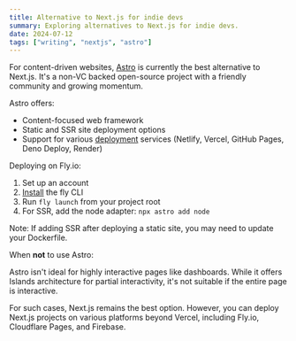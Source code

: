 ```yaml
---
title: Alternative to Next.js for indie devs
summary: Exploring alternatives to Next.js for indie devs.
date: 2024-07-12
tags: ["writing", "nextjs", "astro"]
---
```


For content-driven websites, [Astro](https://astro.build/) is currently the best alternative to Next.js. It's a non-VC backed open-source project with a friendly community and growing momentum.

Astro offers:

- Content-focused web framework
- Static and SSR site deployment options
- Support for various [deployment](https://docs.astro.build/en/guides/deploy/) services (Netlify, Vercel, GitHub Pages, Deno Deploy, Render)

Deploying on Fly.io:

1. Set up an account
2. [Install](https://fly.io/docs/flyctl/install/) the fly CLI
3. Run `fly launch` from your project root
4. For SSR, add the node adapter: `npx astro add node`

Note: If adding SSR after deploying a static site, you may need to update your Dockerfile.

When **not** to use Astro:

Astro isn't ideal for highly interactive pages like dashboards. While it offers Islands architecture for partial interactivity, it's not suitable if the entire page is interactive.

For such cases, Next.js remains the best option. However, you can deploy Next.js projects on various platforms beyond Vercel, including Fly.io, Cloudflare Pages, and Firebase.



